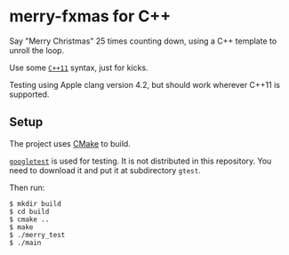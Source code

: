 # merry-fxmas for C++

Say "Merry Christmas" 25 times counting down, using a C++ template to unroll the loop.

Use some [`C++11`](http://www.stroustrup.com/C++11FAQ.html) syntax, just for kicks.

Testing using Apple clang version 4.2, but should work wherever C++11 is supported.

## Setup

The project uses [CMake](http://www.cmake.org/) to build.

[`googletest`](https://code.google.com/p/googletest/) is used for testing. It is not distributed in this repository. You need to download it and put it at subdirectory `gtest`.

Then run:

``` console
$ mkdir build
$ cd build
$ cmake ..
$ make
$ ./merry_test
$ ./main
```
